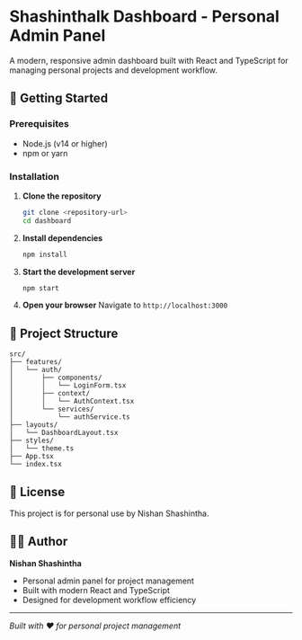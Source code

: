 # Shashinthalk Dashboard - Personal Admin Panel

A modern, responsive admin dashboard built with React and TypeScript for managing personal projects and development workflow.


## 🚀 Getting Started

### Prerequisites
- Node.js (v14 or higher)
- npm or yarn

### Installation

1. **Clone the repository**
   ```bash
   git clone <repository-url>
   cd dashboard
   ```

2. **Install dependencies**
   ```bash
   npm install
   ```


4. **Start the development server**
   ```bash
   npm start
   ```

5. **Open your browser**
   Navigate to `http://localhost:3000`


## 📁 Project Structure

```
src/
├── features/
│   └── auth/
│       ├── components/
│       │   └── LoginForm.tsx
│       ├── context/
│       │   └── AuthContext.tsx
│       └── services/
│           └── authService.ts
├── layouts/
│   └── DashboardLayout.tsx
├── styles/
│   └── theme.ts
├── App.tsx
└── index.tsx
```

## 📄 License

This project is for personal use by Nishan Shashintha.

## 👨‍💻 Author

**Nishan Shashintha**
- Personal admin panel for project management
- Built with modern React and TypeScript
- Designed for development workflow efficiency

---

*Built with ❤️ for personal project management*
